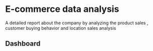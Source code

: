 # E-commerce data analysis
A detailed report about the company by analyzing the product sales , customer buying behavior and location sales analysis
## Dashboard
